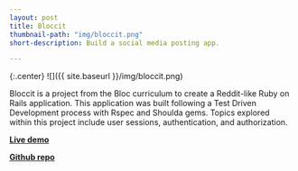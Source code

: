 ```yaml
---
layout: post
title: Bloccit
thumbnail-path: "img/bloccit.png"
short-description: Build a social media posting app.

---
```


{:.center}
![]({{ site.baseurl }}/img/bloccit.png)

Bloccit is a project from the Bloc curriculum to create a Reddit-like Ruby on Rails application. This application was built following a Test Driven Development process with Rspec and Shoulda gems. Topics explored within this project include user sessions, authentication, and authorization.

**[Live demo](https://enigmatic-sea-43452.herokuapp.com/)**

**[Github repo](https://github.com/toryherman/bloccit)**
